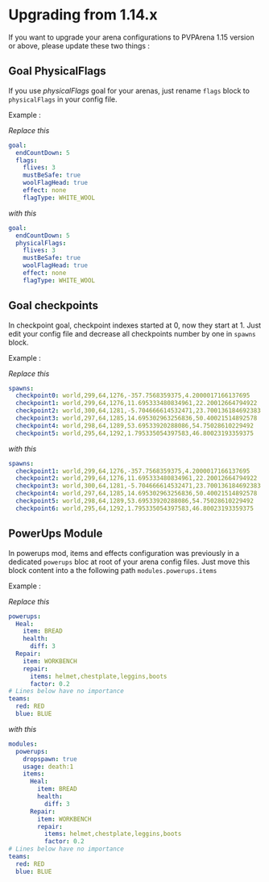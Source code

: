 # Upgrading from 1.14.x

If you want to upgrade your arena configurations to PVPArena 1.15 version or above, please update
these two things :

## Goal PhysicalFlags

If you use *physicalFlags* goal for your arenas, just rename `flags` block to `physicalFlags` in
your config file.

Example : 

*Replace this*
```yaml
goal:
  endCountDown: 5
  flags:
    flives: 3
    mustBeSafe: true
    woolFlagHead: true
    effect: none
    flagType: WHITE_WOOL
```
*with this*
```yaml
goal:
  endCountDown: 5
  physicalFlags:
    flives: 3
    mustBeSafe: true
    woolFlagHead: true
    effect: none
    flagType: WHITE_WOOL
```

## Goal checkpoints

In checkpoint goal, checkpoint indexes started at 0, now they start at 1. Just edit your config
file and decrease all checkpoints number by one in `spawns` block.

Example : 

*Replace this*
```yaml
spawns:
  checkpoint0: world,299,64,1276,-357.7568359375,4.2000017166137695
  checkpoint1: world,299,64,1276,11.695333480834961,22.20012664794922
  checkpoint2: world,300,64,1281,-5.704666614532471,23.700136184692383
  checkpoint3: world,297,64,1285,14.695302963256836,50.40021514892578
  checkpoint4: world,298,64,1289,53.69533920288086,54.75028610229492
  checkpoint5: world,295,64,1292,1.795335054397583,46.80023193359375
```
*with this*
```yaml
spawns:
  checkpoint1: world,299,64,1276,-357.7568359375,4.2000017166137695
  checkpoint2: world,299,64,1276,11.695333480834961,22.20012664794922
  checkpoint3: world,300,64,1281,-5.704666614532471,23.700136184692383
  checkpoint4: world,297,64,1285,14.695302963256836,50.40021514892578
  checkpoint5: world,298,64,1289,53.69533920288086,54.75028610229492
  checkpoint6: world,295,64,1292,1.795335054397583,46.80023193359375
```

## PowerUps Module

In powerups mod, items and effects configuration was previously in a dedicated `powerups` bloc at root of your arena
config files. Just move this block content into a the following path `modules.powerups.items`

Example : 

*Replace this*
```yaml
powerups:
  Heal:
    item: BREAD
    health:
      diff: 3
  Repair:
    item: WORKBENCH
    repair:
      items: helmet,chestplate,leggins,boots
      factor: 0.2
# Lines below have no importance
teams:
  red: RED
  blue: BLUE
```
*with this*
```yaml
modules:
  powerups:
    dropspawn: true
    usage: death:1
    items:
      Heal:
        item: BREAD
        health:
          diff: 3
      Repair:
        item: WORKBENCH
        repair:
          items: helmet,chestplate,leggins,boots
          factor: 0.2
# Lines below have no importance
teams:
  red: RED
  blue: BLUE
```